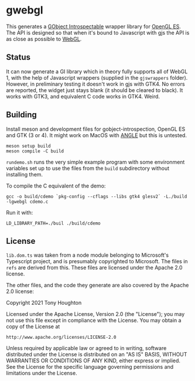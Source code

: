 # gwebgl

This generates a [GObject Introspectable](https://gi.readthedocs.io/en/latest/)
wrapper library for [OpenGL ES](https://www.khronos.org/opengles/). The API is
designed so that when it's bound to Javascript with gjs the API is as close as
possible to [WebGL](https://www.khronos.org/webgl/).

## Status

It can now generate a GI library which in theory fully supports all of WebGL 1,
with the help of Javascript wrappers (supplied in the `gjswrappers` folder).
However, in preliminary testing it doesn't work in gjs with GTK4. No errors are
reported, the widget just stays blank (it should be cleared to black). It works
with GTK3, and equivalent C code works in GTK4. Weird.

## Building

Install meson and development files for gobject-introspection, OpenGL ES and
GTK (3 or 4). It might work on MacOS with
[ANGLE](https://github.com/google/angle) but this is untested.
```
meson setup build
meson compile -C build
```

`rundemo.sh` runs the very simple example program with some environment
variables set up to use the files from the `build` subdirectory without
installing them.

To compile the C equivalent of the demo:
```
gcc -o build/cdemo `pkg-config --cflags --libs gtk4 glesv2` -L./build -lgwebgl cdemo.c
```
Run it with:
```
LD_LIBRARY_PATH=./buil ./build/cdemo
```

## License

`lib.dom.ts` was taken from a node module belonging to Microsoft's Typescript
project, and is presumably copyrighted to Microsoft. The files in `refs` are
derived from this. These files are licensed under the Apache 2.0 license.

The other files, and the code they generate are also covered by the Apache 2.0
license:

Copyright 2021 Tony Houghton

Licensed under the Apache License, Version 2.0 (the "License"); you may not use
this file except in compliance with the License. You may obtain a copy of the
License at

    http://www.apache.org/licenses/LICENSE-2.0

Unless required by applicable law or agreed to in writing, software distributed
under the License is distributed on an "AS IS" BASIS, WITHOUT WARRANTIES OR
CONDITIONS OF ANY KIND, either express or implied. See the License for the
specific language governing permissions and limitations under the License.
